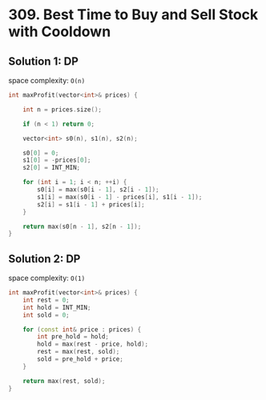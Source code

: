 # 309. Best Time to Buy and Sell Stock with Cooldown

## Solution 1: DP

space complexity: ```O(n)```

```cpp
int maxProfit(vector<int>& prices) {

    int n = prices.size();

    if (n < 1) return 0;

    vector<int> s0(n), s1(n), s2(n);

    s0[0] = 0;
    s1[0] = -prices[0];
    s2[0] = INT_MIN;

    for (int i = 1; i < n; ++i) {
        s0[i] = max(s0[i - 1], s2[i - 1]);
        s1[i] = max(s0[i - 1] - prices[i], s1[i - 1]);
        s2[i] = s1[i - 1] + prices[i];
    }

    return max(s0[n - 1], s2[n - 1]);
}
```

## Solution 2: DP

space complexity: ```O(1)```

```cpp
int maxProfit(vector<int>& prices) {
    int rest = 0;
    int hold = INT_MIN;
    int sold = 0;

    for (const int& price : prices) {
        int pre_hold = hold;
        hold = max(rest - price, hold);
        rest = max(rest, sold);
        sold = pre_hold + price;
    }

    return max(rest, sold);
}
```
